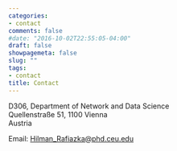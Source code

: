```yaml
---
categories:
- contact
comments: false
#date: "2016-10-02T22:55:05-04:00"
draft: false
showpagemeta: false
slug: ""
tags:
- contact
title: Contact
---
```


D306, Department of Network and Data Science\
Quellenstraße 51, 1100 Vienna\
Austria

Email: Hilman_Rafiazka@phd.ceu.edu


